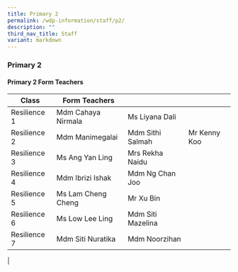 ```yaml
---
title: Primary 2
permalink: /wdp-information/staff/p2/
description: ""
third_nav_title: Staff
variant: markdown
---
```

### **Primary 2**

#### **Primary 2 Form Teachers**

| Class | Form Teachers |  |  |
|---|---|---|---|
| Resilience 1 | Mdm Cahaya Nirmala | Ms Liyana Dali|  
| Resilience 2 | Mdm Manimegalai | Mdm Sithi Salmah |  Mr Kenny Koo
| Resilience 3 | Ms Ang Yan Ling | Mrs Rekha Naidu |  
| Resilience 4 | Mdm Ibrizi Ishak | Mdm Ng Chan Joo |   
| Resilience 5 | Ms Lam Cheng Cheng | Mr Xu Bin |  
| Resilience 6 | Ms Low Lee Ling | Mdm Siti Mazelina|   
| Resilience 7 | Mdm Siti Nuratika | Mdm Noorzihan |  
|